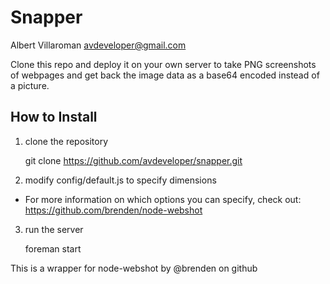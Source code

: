 # Snapper
Albert Villaroman <avdeveloper@gmail.com>

Clone this repo and deploy it on your own server to take PNG screenshots of webpages and get back the image data as a base64 encoded instead of a picture.

## How to Install
1. clone the repository

    git clone https://github.com/avdeveloper/snapper.git
2. modify config/default.js to specify dimensions
  * For more information on which options you can specify, check out: https://github.com/brenden/node-webshot
3. run the server

   foreman start

This is a wrapper for node-webshot by @brenden on github
